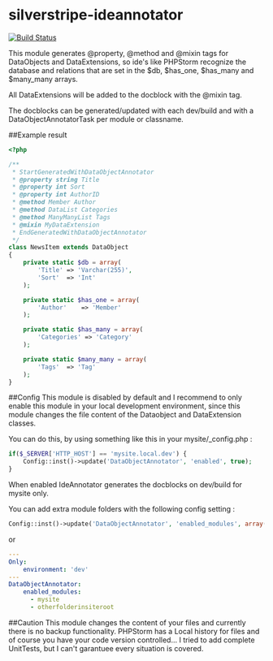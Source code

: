 # silverstripe-ideannotator

[![Build Status](https://secure.travis-ci.org/axyr/silverstripe-ideannotator.png)](https://travis-ci.org/axyr/silverstripe-ideannotator)

This module generates @property, @method and @mixin tags for DataObjects and DataExtensions, so ide's like PHPStorm recognize the database and relations that are set in the $db, $has_one, $has_many and $many_many arrays.

All DataExtensions will be added to the docblock with the @mixin tag. 

The docblocks can be generated/updated with each dev/build and with a DataObjectAnnotatorTask per module or classname.

##Example result

```php
<?php

/**
 * StartGeneratedWithDataObjectAnnotator
 * @property string Title
 * @property int Sort
 * @property int AuthorID
 * @method Member Author
 * @method DataList Categories
 * @method ManyManyList Tags
 * @mixin MyDataExtension
 * EndGeneratedWithDataObjectAnnotator
 */
class NewsItem extends DataObject
{
    private static $db = array(
        'Title'	=> 'Varchar(255)',
        'Sort'	=> 'Int'
    );

    private static $has_one = array(
        'Author'    => 'Member'
    );

    private static $has_many = array(
        'Categories' => 'Category'
    );

    private static $many_many = array(
        'Tags'  => 'Tag'
    );
}
```

##Config
This module is disabled by default and I recommend to only enable this module in your local development environment, since this module changes the file content of the Dataobject and DataExtension classes.

You can do this, by using something like this in your mysite/_config.php :

```php
if($_SERVER['HTTP_HOST'] == 'mysite.local.dev') {
    Config::inst()->update('DataObjectAnnotator', 'enabled', true);
}
```
When enabled IdeAnnotator generates the docblocks on dev/build for mysite only.

You can add extra module folders with the following config setting :

```php
Config::inst()->update('DataObjectAnnotator', 'enabled_modules', array('mysite', 'otherfolderinsiteroot'));
```
or
```yml
---
Only:
    environment: 'dev'
---
DataObjectAnnotator:
    enabled_modules:
      - mysite
      - otherfolderinsiteroot
````

##Caution
This module changes the content of your files and currently there is no backup functionality. PHPStorm has a Local history for files and of course you have your code version controlled...
I tried to add complete UnitTests, but I can't garantuee every situation is covered.




